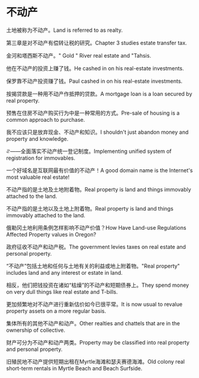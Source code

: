 # 不动产

<p><span class="chinese">土地被称为不动产。</span><span class="english">Land is referred to as realty.</span></p>

<p><span class="chinese">第三章是对不动产有偿转让税的研究。</span><span class="english">Chapter 3 studies estate transfer tax.</span></p>

<p><span class="chinese">金河和塔西斯不动产。</span><span class="english">" Gold " River real estate and "Tahsis.</span></p>

<p><span class="chinese">他在不动产的投资上赚了钱。</span><span class="english">He cashed in on his real-estate investments.</span></p>

<p><span class="chinese">保罗靠不动产投资赚了钱。</span><span class="english">Paul cashed in on his real-estate investments.</span></p>

<p><span class="chinese">按揭贷款是一种用不动产作抵押的贷款。</span><span class="english">A mortgage loan is a loan secured by real property.</span></p>

<p><span class="chinese">预售在住房不动产购买行为中是一种常用的方式。</span><span class="english">Pre-sale of housing is a common approach to purchase.</span></p>

<p><span class="chinese">我不应该只是放弃现金、不动产和知识。</span><span class="english">I shouldn't just abandon money and property and knowledge.</span></p>

<p><span class="chinese">⥯——全面落实不动产统一登记制度。</span><span class="english">Implementing unified system of registration for immovables.</span></p>

<p><span class="chinese">一个好域名是互联网最有价值的不动产！</span><span class="english">A good domain name is the Internet's most valuable real estate!</span></p>

<p><span class="chinese">不动产指的是土地及土地附着物。</span><span class="english">Real property is land and things immovably attached to the land.</span></p>

<p><span class="chinese">不动产指的是土地以及土地上附着物。</span><span class="english">Real property is land and things immovably attached to the land.</span></p>

<p><span class="chinese">俄勒冈土地利用条例怎样影响不动产价值？</span><span class="english">How Have Land-use Regulations Affected Property values in Oregon?</span></p>

<p><span class="chinese">政府征收不动产和动产税。</span><span class="english">The government levies taxes on real estate and personal property.</span></p>

<p><span class="chinese">“不动产”包括土地和任何与土地有关的利益或地上附着物。</span><span class="english">"Real property" includes land and any interest or estate in land.</span></p>

<p><span class="chinese">相反，他们把钱投资在诸如“枯燥”的不动产和短期债券上。</span><span class="english">They spend money on very dull things like real estate and T-bills.</span></p>

<p><span class="chinese">更加频繁地对不动产进行重新估价如今已很平常。</span><span class="english">It is now usual to revalue property assets on a more regular basis.</span></p>

<p><span class="chinese">集体所有的其他不动产和动产。</span><span class="english">Other realties and chattels that are in the ownership of collective.</span></p>

<p><span class="chinese">财产可分为不动产和动产两类。</span><span class="english">Property may be classified into real property and personal property.</span></p>

<p><span class="chinese">旧殖民地不动产提供短期出租在Myrtle海滩和瑟夫赛德海滩。</span><span class="english">Old colony real short-term rentals in Myrtle Beach and Beach Surfside.</span></p>

